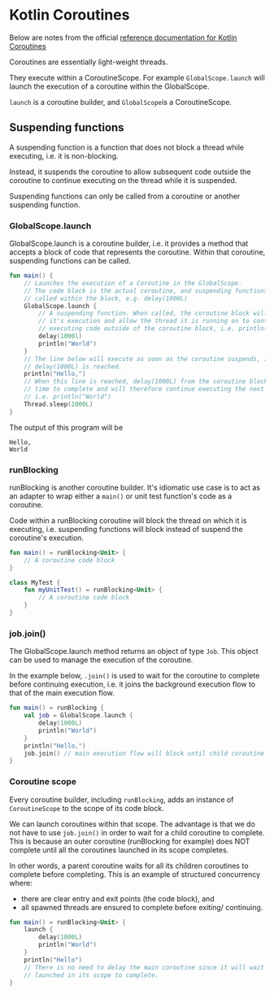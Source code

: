 # Kotlin Coroutines

Below are notes from the official [reference documentation for Kotlin Coroutines](https://kotlinlang.org/docs/reference/coroutines/basics.html)

Coroutines are essentially light-weight threads.

They execute within a CoroutineScope. For example `GlobalScope.launch` will 
launch the execution of a coroutine within the GlobalScope.

`launch` is a coroutine builder, and `GlobalScope`is a CoroutineScope.

## Suspending functions

A suspending function is a function that does not block a thread while
executing, i.e. it is non-blocking.

Instead, it suspends the coroutine to allow subsequent code 
outside the coroutine to continue executing on the thread while it
is suspended.

Suspending functions can only be called from a coroutine or another 
suspending function.

### GlobalScope.launch

GlobalScope.launch is a coroutine builder, i.e. it provides a method that accepts a block of code
that represents the coroutine. Within that coroutine, suspending functions can be called.

```kotlin
fun main() {
    // Launches the execution of a Coroutine in the GlobalScope.
    // The code block is the actual coroutine, and suspending functions can be
    // called within the block, e.g. delay(1000L)
    GlobalScope.launch {
        // A suspending function. When called, the coroutine block will suspend
        // it's execution and allow the thread it is running on to continue 
        // executing code outside of the coroutine block, i.e. println("Hello,")
        delay(1000l)
        println("World")
    }
    // The line below will execute as soon as the coroutine suspends, i.e. when
    // delay(1000L) is reached.
    println("Hello,")
    // When this line is reached, delay(1000L) from the coroutine block had 
    // time to complete and will therefore continue executing the next line, 
    // i.e. println("World")
    Thread.sleep(2000L)
}
```
The output of this program will be 
```
Hello,
World
```

### runBlocking

runBlocking is another coroutine builder. It's idiomatic use case is to act as an adapter to
wrap either a `main()` or unit test function's code as a coroutine.

Code within a runBlocking coroutine will block the thread on which it is executing, i.e. suspending
functions will block instead of suspend the coroutine's execution.

```kotlin
fun main() = runBlocking<Unit> {
    // A coroutine code block
}

class MyTest {
    fun myUnitTest() = runBlocking<Unit> {
        // A coroutine code block 
    }
}
```

### job.join()

The GlobalScope.launch method returns an object of type `Job`. This object can be used to 
manage the execution of the coroutine. 

In the example below, `.join()` is used to wait for the coroutine to complete before 
continuing execution, i.e. it joins the background execution flow to that of the main 
execution flow.

```kotlin
fun main() = runBlocking {
    val job = GlobalScope.launch {
        delay(1000L)
        println("World")
    }
    println("Hello,")
    job.join() // main execution flow will block until child coroutine completes
}
```

### Coroutine scope

Every coroutine builder, including `runBlocking`, adds an instance of `CoroutineScope` to the 
scope of its code block.

We can launch coroutines within that scope. The advantage is that we do not have to use
`job.join()` in order to wait for a child coroutine to complete. This is because an outer coroutine
(runBlocking for example) does NOT complete until all the coroutines launched in its scope 
completes.

In other words, a parent coroutine waits for all its children coroutines to complete before
completing. This is an example of structured concurrency where:
- there are clear entry and exit points (the code block), and
- all spawned threads are ensured to complete before exiting/ continuing.

```kotlin
fun main() = runBlocking<Unit> {
    launch {
        delay(1000L)
        println("World")
    }
    println("Hello")
    // There is no need to delay the main coroutine since it will wait for its child coroutine
    // launched in its scope to complete.
}
```